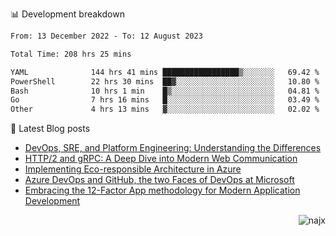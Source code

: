 📊 Development breakdown
<!--START_SECTION:waka-->

```txt
From: 13 December 2022 - To: 12 August 2023

Total Time: 208 hrs 25 mins

YAML              144 hrs 41 mins █████████████████▒░░░░░░░   69.42 %
PowerShell        22 hrs 30 mins  ██▓░░░░░░░░░░░░░░░░░░░░░░   10.80 %
Bash              10 hrs 1 min    █▒░░░░░░░░░░░░░░░░░░░░░░░   04.81 %
Go                7 hrs 16 mins   █░░░░░░░░░░░░░░░░░░░░░░░░   03.49 %
Other             4 hrs 13 mins   ▓░░░░░░░░░░░░░░░░░░░░░░░░   02.02 %
```

<!--END_SECTION:waka-->

📕 Latest Blog posts

<!-- BLOG-POST-LIST:START -->
- [DevOps, SRE, and Platform Engineering: Understanding the Differences](https://najx.dev/devops-vs-sre-vs-platform-engineering/)
- [HTTP/2 and gRPC: A Deep Dive into Modern Web Communication](https://najx.dev/http2-vs-grpc/)
- [Implementing Eco-responsible Architecture in Azure](https://najx.dev/implementing-eco-responsible-architecture-in-azure/)
- [Azure DevOps and GitHub, the two Faces of DevOps at Microsoft](https://najx.dev/azure-devops-and-github-the-two-faces-of-devops-at-ms/)
- [Embracing the 12-Factor App methodology for Modern Application Development](https://najx.dev/embracing-the-12-factor-app-methodology-for-modern-application-development/)
<!-- BLOG-POST-LIST:END -->

<p align="right">
  <img src="https://komarev.com/ghpvc/?username=najx&label=GitHub%20Profile%20Views&color=yellow&style=flat" alt="najx" />
</p align="center">
